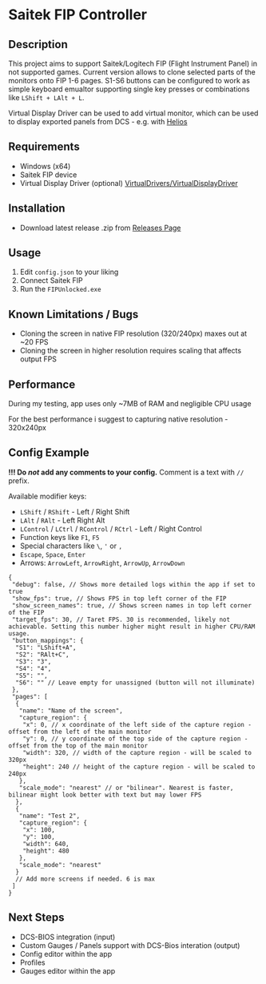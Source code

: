 # Saitek FIP Controller

## Description

This project aims to support Saitek/Logitech FIP (Flight Instrument Panel) in not supported games.
Current version allows to clone selected parts of the monitors onto FIP 1-6 pages.
S1-S6 buttons can be configured to work as simple keyboard emualtor supporting single key presses or combinations like `LShift + LAlt + L`.

Virtual Display Driver can be used to add virtual monitor, which can be used to display exported panels from DCS - e.g. with [Helios](https://github.com/HeliosVirtualCockpit/Helios)

## Requirements

- Windows (x64)
- Saitek FIP device
- Virtual Display Driver (optional) [VirtualDrivers/VirtualDisplayDriver](https://github.com/VirtualDrivers/Virtual-Display-Driver)

## Installation

- Download latest release .zip from [Releases Page](https://github.com/SmokeyDev/FIPUnlocked/releases/latest)

## Usage

1. Edit `config.json` to your liking
2. Connect Saitek FIP
3. Run the `FIPUnlocked.exe`

## Known Limitations / Bugs

- Cloning the screen in native FIP resolution (320/240px) maxes out at ~20 FPS
- Cloning the screen in higher resolution requires scaling that affects output FPS

## Performance

During my testing, app uses only ~7MB of RAM and negligible CPU usage

For the best performance i suggest to capturing native resolution - 320x240px

## Config Example
**!!! Do _not_ add any comments to your config.**
Comment is a text with `//` prefix.

Available modifier keys:
- `LShift` / `RShift` - Left / Right Shift
- `LAlt` / `RAlt` - Left Right Alt
- `LControl` / `LCtrl` / `RControl` / `RCtrl` - Left / Right Control
- Function keys like `F1`, `F5`
- Special characters like `\`, `'` or `,`
- `Escape`, `Space`, `Enter`
- Arrows: `ArrowLeft`, `ArrowRight`, `ArrowUp`, `ArrowDown`

```
{
 "debug": false, // Shows more detailed logs within the app if set to true
 "show_fps": true, // Shows FPS in top left corner of the FIP
 "show_screen_names": true, // Shows screen names in top left corner of the FIP
 "target_fps": 30, // Taret FPS. 30 is recommended, likely not achievable. Setting this number higher might result in higher CPU/RAM usage.
 "button_mappings": {
  "S1": "LShift+A",
  "S2": "RAlt+C",
  "S3": "3",
  "S4": "4",
  "S5": "",
  "S6": "" // Leave empty for unassigned (button will not illuminate)
 },
 "pages": [
  {
   "name": "Name of the screen",
   "capture_region": {
    "x": 0, // x coordinate of the left side of the capture region - offset from the left of the main monitor
    "y": 0, // y coordinate of the top side of the capture region - offset from the top of the main monitor
    "width": 320, // width of the capture region - will be scaled to 320px
    "height": 240 // height of the capture region - will be scaled to 240px
   },
   "scale_mode": "nearest" // or "bilinear". Nearest is faster, bilinear might look better with text but may lower FPS
  },
  {
   "name": "Test 2",
   "capture_region": {
    "x": 100,
    "y": 100,
    "width": 640,
    "height": 480
   },
   "scale_mode": "nearest"
  }
  // Add more screens if needed. 6 is max
 ]
}

```

## Next Steps

- DCS-BIOS integration (input)
- Custom Gauges / Panels support with DCS-Bios interation (output)
- Config editor within the app
- Profiles
- Gauges editor within the app
